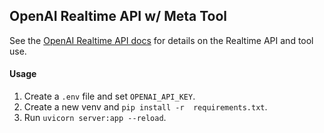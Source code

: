 ## OpenAI Realtime API w/ Meta Tool

See the [OpenAI Realtime API docs](https://platform.openai.com/docs/guides/realtime) for details on the Realtime API and tool use.

#### Usage

1. Create a `.env` file and set `OPENAI_API_KEY`.
2. Create a new venv and `pip install -r  requirements.txt`.
3. Run `uvicorn server:app --reload`.
